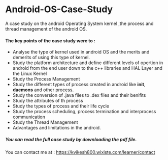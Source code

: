 # Android-OS-Case-Study
A case study on the android Operating System kernel ,the process and thread management of the android OS.
#### The key points of the case study were to :
-  Analyse the type of kernel used in android OS and the merits and demerits of using this type of kernel.
-  Study the platform architecture and define different levels of opertion in android from the end user down to the c++ libraries and HAL Layer and the Linux Kernel
-  Study the Process Management
  - Study the different types of process created in android like **init**, **daemons** and other process.
  - Study the conversion of .java files to .dex files and their benifits
  - Study the attributes of th process
  - Study the types of process and their life cycle
  - Study the process scheduling, process termination and interprocess communication
- Study the Thread Management
- Advantages and limitations in the android.

##### You can read the full case study by downloading the pdf file.


You can contact me at : https://kvikesh800.wixiste.com/learner/contact


